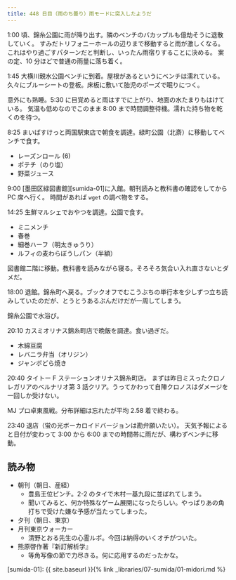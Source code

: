 ```yaml
---
title: 448 日目（雨のち曇り）雨モードに突入したようだ
---
```


1:00 頃、錦糸公園に雨が降り出す。隣のベンチのバカップルも億劫そうに退散していく。
すみだトリフォニーホールの辺りまで移動すると雨が激しくなる。これはやり過ごすパターンだと判断し、いったん雨宿りすることに決める。
案の定、10 分ほどで普通の雨量に落ち着く。

1:45 大横川親水公園ベンチに到着。屋根があるというにベンチは濡れている。
久々にブルーシートの登板。床板に敷いて胎児のポーズで眠りにつく。

意外にも熟睡。5:30 に目覚めると雨はすでに上がり、地面の水たまりもはけている。
気温も低めなのでこのまま 8:00 まで時間調整待機。濡れた持ち物を乾くのを待つ。

8:25 まいばすけっと両国駅東店で朝食を調達。緑町公園（北斎）に移動してベンチで食す。

* レーズンロール (6)
* ポテチ（のり塩）
* 野菜ジュース

9:00 [墨田区緑図書館][sumida-01]に入館。朝刊読みと教科書の確認をしてから PC 席へ行く。
時間があれば `wget` の調べ物をする。

14:25 生鮮マルシェでおやつを調達。公園で食す。

* ミニメンチ
* 春巻
* 細巻ハーフ（明太きゅうり）
* ルフィの麦わらぼうしパン（半額）

図書館二階に移動。教科書を読みながら寝る。そろそろ気合い入れ直さないとダメだ。

18:00 退館。錦糸町へ戻る。ブックオフでむこうぶちの単行本を少しずつ立ち読みしていたのだが、とうとうあるぶんだけだが一周してしまう。

錦糸公園で水浴び。

20:10 カスミオリナス錦糸町店で晩飯を調達。食い過ぎだ。

* 木綿豆腐
* レバニラ弁当（オリジン）
* ジャンボどら焼き

20:40 タイトー F ステーションオリナス錦糸町店。
まずは昨日ミスったクロノレガリアのベルナリオ第 3 話クリア。うってかわって自陣クロノスはダメージを一回しか受けない。

MJ プロ卓東風戦。分布詳細は忘れたが平均 2.58 着で終わる。

23:40 退店（蛍の光ボーカロイドバージョンは勘弁願いたい）。
天気予報によると日付が変わって 3:00 から 6:00 までの時間帯に雨だが、構わずベンチに移動。

## 読み物

* 朝刊（朝日、産経）
  * 豊島王位ピンチ。2-2 のタイで木村一基九段に並ばれてしまう。
  * 聞いてみると、何か特殊なゲーム展開になったらしい。やっぱりあの角打ちで受けた嫌な予感が当たってしまった。
* 夕刊（朝日、東京）
* 月刊東京ウォーカー
  * 清野とおる先生の心霊ルポ。今回は納得のいくオチがついた。
* 熊原啓作著『新訂解析学』
  * 等角写像の節で力尽きる。何に応用するのだったかな。

[sumida-01]: {{ site.baseurl }}{% link _libraries/07-sumida/01-midori.md %}
